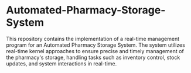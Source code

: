 # Automated-Pharmacy-Storage-System
This repository contains the implementation of a real-time management program for an Automated Pharmacy Storage System. The system utilizes real-time kernel approaches to ensure precise and timely management of the pharmacy's storage, handling tasks such as inventory control, stock updates, and system interactions in real-time.
